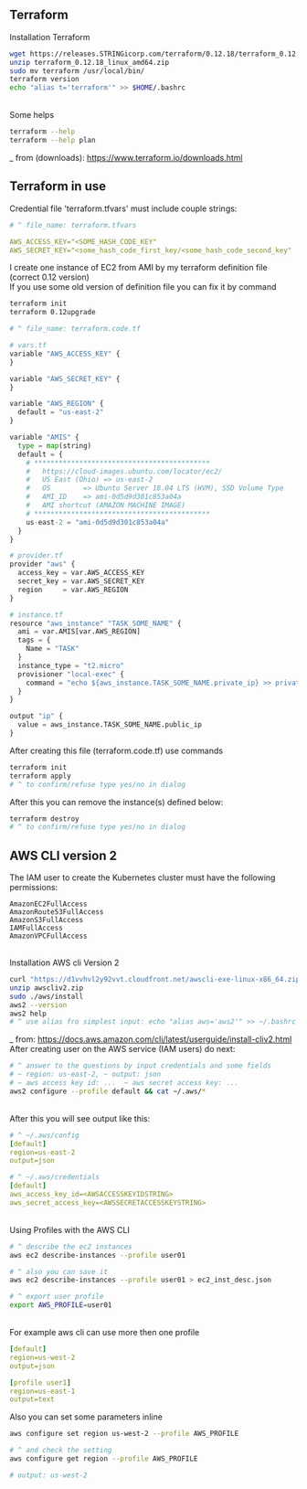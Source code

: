 ## Terraform
Installation Terraform
~~~sh
wget https://releases.STRINGicorp.com/terraform/0.12.18/terraform_0.12.18_linux_amd64.zip
unzip terraform_0.12.18_linux_amd64.zip
sudo mv terraform /usr/local/bin/
terraform version
echo "alias t='terraform'" >> $HOME/.bashrc
~~~
\
Some helps
~~~sh
terraform --help
terraform --help plan
~~~
_ from (downloads): https://www.terraform.io/downloads.html

## Terraform in use
Credential file 'terraform.tfvars' must include couple strings:
~~~yml
# ^ file_name: terraform.tfvars

AWS_ACCESS_KEY="<SOME_HASH_CODE_KEY"
AWS_SECRET_KEY="<some_hash_code_first_key/<some_hash_code_second_key"
~~~
I create one instance of EC2 from AMI by my terraform definition file (correct 0.12 version)
\
If you use some old version of definition file you can fix it by command
~~~sh
terraform init
terraform 0.12upgrade
~~~
~~~py
# ^ file_name: terraform.code.tf

# vars.tf
variable "AWS_ACCESS_KEY" {
}

variable "AWS_SECRET_KEY" {
}

variable "AWS_REGION" {
  default = "us-east-2"
}

variable "AMIS" {
  type = map(string)
  default = {
    # *******************************************
    #   https://cloud-images.ubuntu.com/locator/ec2/
    #   US East (Ohio) => us-east-2
    #   OS        => Ubuntu Server 18.04 LTS (HVM), SSD Volume Type
    #   AMI_ID    => ami-0d5d9d301c853a04a
    #   AMI shortcut (AMAZON MACHINE IMAGE)
    # *******************************************
    us-east-2 = "ami-0d5d9d301c853a04a"
  }
}

# provider.tf
provider "aws" {
  access_key = var.AWS_ACCESS_KEY
  secret_key = var.AWS_SECRET_KEY
  region     = var.AWS_REGION
}

# instance.tf
resource "aws_instance" "TASK_SOME_NAME" {
  ami = var.AMIS[var.AWS_REGION]
  tags = {
    Name = "TASK"
  }
  instance_type = "t2.micro"
  provisioner "local-exec" {
    command = "echo ${aws_instance.TASK_SOME_NAME.private_ip} >> private_ips.txt"
  }
}

output "ip" {
  value = aws_instance.TASK_SOME_NAME.public_ip
}
~~~
After creating this file (terraform.code.tf) use commands
~~~sh
terraform init
terraform apply
# ^ to confirm/refuse type yes/no in dialog
~~~
After this you can remove the instance(s) defined below:
~~~sh
terraform destroy
# ^ to confirm/refuse type yes/no in dialog
~~~
## AWS CLI version 2
The IAM user to create the Kubernetes cluster must have the following permissions:
~~~lst
AmazonEC2FullAccess
AmazonRoute53FullAccess
AmazonS3FullAccess
IAMFullAccess
AmazonVPCFullAccess
~~~
\
Installation AWS cli Version 2
~~~sh
curl "https://d1vvhvl2y92vvt.cloudfront.net/awscli-exe-linux-x86_64.zip" -o "awscliv2.zip"
unzip awscliv2.zip
sudo ./aws/install
aws2 --version
aws2 help
# ^ use alias fro simplest input: echo "alias aws='aws2'" >> ~/.bashrc
~~~
_ from: https://docs.aws.amazon.com/cli/latest/userguide/install-cliv2.html
\
After creating user on the AWS service (IAM users) do next:
~~~sh
# ^ answer to the questions by input credentials and some fields 
# ~ region: us-east-2, ~ output: json
# ~ aws access key id: ...  ~ aws secret access key: ...
aws2 configure --profile default && cat ~/.aws/*
~~~
\
After this you will see output like this:
~~~yml
# ^ ~/.aws/config
[default]
region=us-east-2
output=json

# ^ ~/.aws/credentials
[default]
aws_access_key_id=<AWSACCESSKEYIDSTRING>
aws_secret_access_key=<AWSSECRETACCESSKEYSTRING>
~~~
\
Using Profiles with the AWS CLI
~~~sh
# ^ describe the ec2 instances
aws ec2 describe-instances --profile user01

# ^ also you can save it
aws ec2 describe-instances --profile user01 > ec2_inst_desc.json

# ^ export user profile
export AWS_PROFILE=user01
~~~
\
For example aws cli can use more then one profile
~~~yml
[default]
region=us-west-2
output=json

[profile user1]
region=us-east-1
output=text
~~~
Also you can set some parameters inline
~~~sh
aws configure set region us-west-2 --profile AWS_PROFILE  

# ^ and check the setting
aws configure get region --profile AWS_PROFILE

# output: us-west-2
~~~

